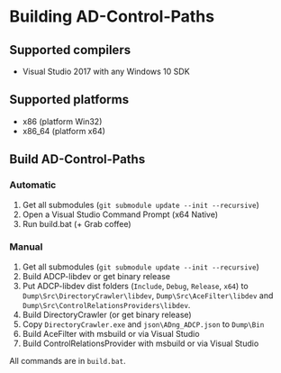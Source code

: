 # Building AD-Control-Paths

## Supported compilers
* Visual Studio 2017 with any Windows 10 SDK

## Supported platforms
* x86 (platform Win32)
* x86_64 (platform x64)

## Build AD-Control-Paths
### Automatic
1. Get all submodules (`git submodule update --init --recursive`)
2. Open a Visual Studio Command Prompt (x64 Native)
3. Run build.bat (+ Grab coffee)

### Manual
1. Get all submodules (`git submodule update --init --recursive`)
2. Build ADCP-libdev or get binary release
3. Put ADCP-libdev dist folders (`Include`, `Debug`, `Release`, `x64`) to `Dump\Src\DirectoryCrawler\libdev`, `Dump\Src\AceFilter\libdev` and `Dump\Src\ControlRelationsProviders\libdev`.
4. Build DirectoryCrawler (or get binary release)
5. Copy `DirectoryCrawler.exe` and `json\ADng_ADCP.json` to `Dump\Bin`
6. Build AceFilter with msbuild or via Visual Studio
7. Build ControlRelationsProvider with msbuild or via Visual Studio


All commands are in `build.bat`.
